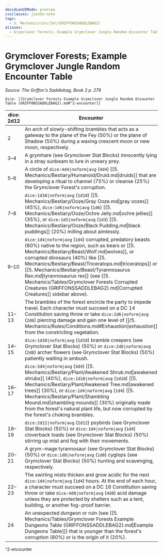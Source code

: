 ```yaml
---
obsidianUIMode: preview
cssclasses: json5e-note
tags:
  - 5. Mechanics\Src\5e\(GRIFFONSSADDLEBAG2)
aliases:
  - Grymclover Forests; Example Grymclover Jungle Random Encounter Table
---
```

# Grymclover Forests; Example Grymclover Jungle Random Encounter Table
*Source: The Griffon's Saddlebag, Book 2 p. 279* 

`dice: [[Grymclover Forests Example Grymclover Jungle Random Encounter Table (GRIFFONSSADDLEBAG2).md#^2-encounter]]`

| dice: 2d12 | Encounter |
|------------|-----------|
| 2 | An arch of slowly-shifting brambles that acts as a gateway to the plane of the Fey (50%) or the plane of Shadow (50%) during a waxing crescent moon or new moon, respectively. |
| 3–4 | A grymhare (see Grymclover Stat Blocks) innocently lying in a stray sunbeam to lure in unwary prey. |
| 5–6 | A circle of `dice:4d4\|noform\|avg` (`4d4`) [[5. Mechanics/Bestiary/Humanoid/Druid.md\|druids]] that are developing a ritual to channel (75%) or cleanse (25%) the Grymclover Forest's corruption. |
| 7–8 | `dice:1d10\|noform\|avg` (`1d10`) [[5. Mechanics/Bestiary/Ooze/Gray Ooze.md\|gray oozes]] (45%), `dice:1d6\|noform\|avg` (`1d6`) [[5. Mechanics/Bestiary/Ooze/Ochre Jelly.md\|ochre jellies]] (35%), or `dice:1d3\|noform\|avg` (`1d3`) [[5. Mechanics/Bestiary/Ooze/Black Pudding.md\|black puddings]] (20%) milling about aimlessly. |
| 9–10 | `dice:1d4\|noform\|avg` (`1d4`) corrupted, predatory beasts (60%) native to the region, such as bears or [[5. Mechanics/Bestiary/Beast/Wolf.md\|wolves]], or corrupted dinosaurs (40%) like [[5. Mechanics/Bestiary/Beast/Triceratops.md\|triceratops]] or [[5. Mechanics/Bestiary/Beast/Tyrannosaurus Rex.md\|tyrannosaurus rex]] (see [[5. Mechanics/Tables/Grymclover Forests Corrupted Creatures (GRIFFONSSADDLEBAG2).md\|Corrupted Creatures]] sidebar above). |
| 11–13 | The brambles of the forest encircle the party to impede travel. Each character must succeed on a DC 14 Constitution saving throw or take `dice:2d6\|noform\|avg` (`2d6`) piercing damage and gain one level of [[/5. Mechanics/Rules/Conditions.md#Exhaustion\|exhaustion]] from the constricting vegetation. |
| 14–15 | `dice:1d10\|noform\|avg` (`1d10`) bramble creepers (see Grymclover Stat Blocks) (50%) or `dice:2d8\|noform\|avg` (`2d8`) archer flowers (see Grymclover Stat Blocks) (50%) patiently waiting in ambush. |
| 16–17 | `dice:3d4\|noform\|avg` (`3d4`) [[5. Mechanics/Bestiary/Plant/Awakened Shrub.md\|awakened shrubs]] (40%), `dice:1d10\|noform\|avg` (`1d10`) [[5. Mechanics/Bestiary/Plant/Awakened Tree.md\|awakened trees]] (30%), or `dice:1d4\|noform\|avg` (`1d4`) [[5. Mechanics/Bestiary/Plant/Shambling Mound.md\|shambling mounds]] (30%) originally made from the forest's natural plant life, but now corrupted by the forest's choking brambles. |
| 18–19 | `dice:2d12\|noform\|avg` (`2d12`) psybirds (see Grymclover Stat Blocks) (50%) or `dice:1d4\|noform\|avg` (`1d4`) cloverback toads (see Grymclover Stat Blocks) (50%) stirring up mist and fog with their movements. |
| 20–21 | A grym-mage tyrannosaur (see Grymclover Stat Blocks) (50%) or `dice:1d8\|noform\|avg` (`1d8`) cyglops (see Grymclover Stat Blocks) (50%) hunting and scavenging, respectively. |
| 22–23 | The swirling mists thicken and grow acidic for the next `dice:1d4\|noform\|avg` (`1d4`) hours. At the end of each hour, a character must succeed on a DC 16 Constitution saving throw or take `dice:4d8\|noform\|avg` (`4d8`) acid damage unless they are protected by shelters such as a tent, building, or another fog-proof barrier. |
| 24 | An unexpected dungeon or ruin (see [[5. Mechanics/Tables/Grymclover Forests Example Dungeons Table (GRIFFONSSADDLEBAG2).md\|Example Dungeons Table]]) that is younger than the forest's corruption (80%) or is the origin of it (20%). |
^2-encounter
